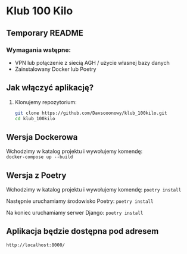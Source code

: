 # Klub 100 Kilo

## Temporary README

### Wymagania wstępne:
- VPN lub połączenie z siecią AGH / użycie własnej bazy danych
- Zainstalowany Docker lub Poetry

## Jak włączyć aplikację?

1. Klonujemy repozytorium:
   ```sh
   git clone https://github.com/Davsooonowy/klub_100kilo.git
   cd klub_100kilo
   ```
## Wersja Dockerowa

Wchodzimy w katalog projektu i wywołujemy komendę: <br>
    ```
    docker-compose up --build
    ```

## Wersja z Poetry

Wchodzimy w katalog projektu i wywołujemy komendę:
    ```
    poetry install
    ```

Następnie uruchamiamy środowisko Poetry:
    ```
    poetry install
    ```

Na koniec uruchamiamy serwer Django:
    ```
    poetry install
    ```

## Aplikacja będzie dostępna pod adresem 
    http://localhost:8000/
